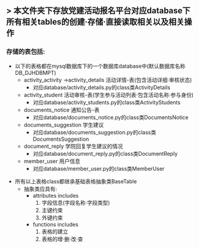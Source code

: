 ## > 本文件夹下存放党建活动报名平台对应database下所有相关tables的创建·存储·直接读取相关以及相关操作
### 存储的表包括:
+ 以下的表格都在mysql数据库下的一个数据库database中(默认数据库名称DB_DJHDBMPT)
    + activity_activity ->activity_details  活动详情-表(包含活动详细·审核状态)
        + 对应database/activity_details.py的class类ActivityDetails
    + activity_student 活动审核-表(学生参与活动列表·包含活动名称·参与身份)
        + 对应database/activity_students.py的class类ActivityStudents
    + documents_notice 通知公告-表
        + 对应database/documents_notice.py的class类DocumentsNotice
    + documents_suggestion 学生建议
        + 对应database/documents_suggestion.py的class类DocumentsSuggestion
    + document_reply 学院回复学生建议的情况
        + 对应database/document_reply.py的class类DocumentReply
    + member_user 用户信息
        + 对应database/member_user.py的class类MemberUser
        
* 所有以上表格class都继承基础表格抽象类BaseTable
    + 抽象类应具有:
        + attributes includes
            1. 字段信息(字段名称·字段类型)
            2. 主键约束
            3. 外键约束
        + functions includes
            1. 表格的建立
            2. 表格的增·删·改·查
        